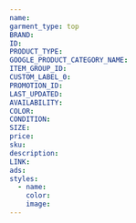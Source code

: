 ```yaml
---
name:
garment_type: top
BRAND:
ID:
PRODUCT_TYPE:
GOOGLE_PRODUCT_CATEGORY_NAME:
ITEM_GROUP_ID:
CUSTOM_LABEL_0:
PROMOTION_ID:
LAST_UPDATED:
AVAILABILITY:
COLOR:
CONDITION:
SIZE:
price:
sku:
description:
LINK:
ads:
styles:
  - name:
    color:
    image:
---
```

